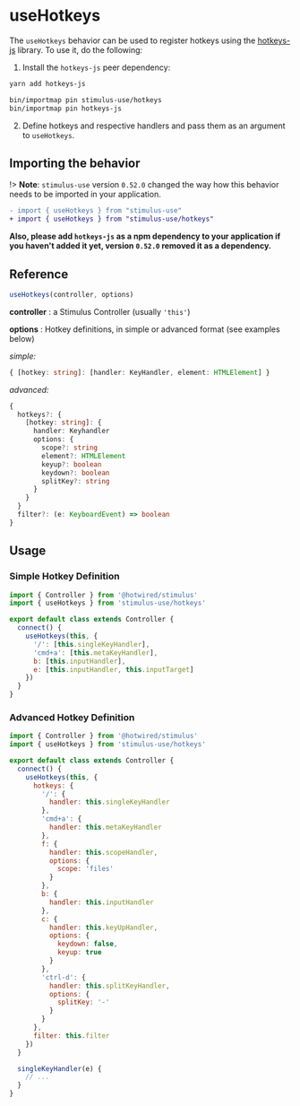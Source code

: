 # useHotkeys

The `useHotkeys` behavior can be used to register hotkeys using the [hotkeys-js](https://wangchujiang.com/hotkeys-js/) library. To use it, do the following:

1. Install the `hotkeys-js` peer dependency:

```bash
yarn add hotkeys-js
```

```bash
bin/importmap pin stimulus-use/hotkeys
bin/importmap pin hotkeys-js
```

2. Define hotkeys and respective handlers and pass them as an argument to `useHotkeys`.

## Importing the behavior

!> **Note**: `stimulus-use` version `0.52.0` changed the way how this behavior needs to be imported in your application.

```diff
- import { useHotkeys } from "stimulus-use"
+ import { useHotkeys } from "stimulus-use/hotkeys"
```

**Also, please add `hotkeys-js` as a npm dependency to your application if you haven't added it yet, version `0.52.0` removed it as a dependency.**

## Reference

```javascript
useHotkeys(controller, options)
```

**controller** : a Stimulus Controller (usually `'this'`)

**options** : Hotkey definitions, in simple or advanced format (see examples below)

*simple:*

```typescript
{ [hotkey: string]: [handler: KeyHandler, element: HTMLElement] }
```

*advanced:*
```typescript
{
  hotkeys?: {
    [hotkey: string]: {
      handler: Keyhandler
      options: {
        scope?: string
        element?: HTMLElement
        keyup?: boolean
        keydown?: boolean
        splitKey?: string
      }
    }
  }
  filter?: (e: KeyboardEvent) => boolean
}
```

## Usage

### Simple Hotkey Definition
```js
import { Controller } from '@hotwired/stimulus'
import { useHotkeys } from 'stimulus-use/hotkeys'

export default class extends Controller {
  connect() {
    useHotkeys(this, {
      '/': [this.singleKeyHandler],
      'cmd+a': [this.metaKeyHandler],
      b: [this.inputHandler],
      e: [this.inputHandler, this.inputTarget]
    })
  }
}
```


### Advanced Hotkey Definition
```js
import { Controller } from '@hotwired/stimulus'
import { useHotkeys } from 'stimulus-use/hotkeys'

export default class extends Controller {
  connect() {
    useHotkeys(this, {
      hotkeys: {
        '/': {
          handler: this.singleKeyHandler
        },
        'cmd+a': {
          handler: this.metaKeyHandler
        },
        f: {
          handler: this.scopeHandler,
          options: {
            scope: 'files'
          }
        },
        b: {
          handler: this.inputHandler
        },
        c: {
          handler: this.keyUpHandler,
          options: {
            keydown: false,
            keyup: true
          }
        },
        'ctrl-d': {
          handler: this.splitKeyHandler,
          options: {
            splitKey: '-'
          }
        }
      },
      filter: this.filter
    })
  }

  singleKeyHandler(e) {
    // ...
  }
}
```
